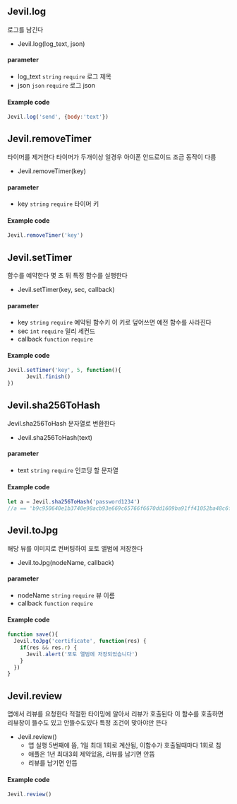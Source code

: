 
## Jevil.log

로그를 남긴다

- Jevil.log(log_text, json)

#### parameter

- log_text `string` `require` 로그 제목
- json `json` `require` 로그 json

#### Example code
```javascript
Jevil.log('send', {body:'text'})
```




## Jevil.removeTimer

타이머를 제거한다
타이머가 두개이상 일경우 아이폰 안드로이드 조금 동작이 다름

- Jevil.removeTimer(key)

#### parameter

- key `string` `require` 타이머 키

#### Example code
```javascript
Jevil.removeTimer('key')

```




## Jevil.setTimer

함수를 예약한다
몇 초 뒤 특정 함수를 실행한다

- Jevil.setTimer(key, sec, callback)

#### parameter

- key `string` `require` 예약된 함수키 이 키로 덮어쓰면 예전 함수를 사라진다
- sec `int` `require` 밀리 세컨드
- callback `function` `require` 

#### Example code
```javascript
Jevil.setTimer('key', 5, function(){
      Jevil.finish()
})

```




## Jevil.sha256ToHash

Jevil.sha256ToHash 문자열로 변환한다

- Jevil.sha256ToHash(text)

#### parameter

- text `string` `require` 인코딩 할 문자열

#### Example code
```javascript
let a = Jevil.sha256ToHash('password1234')
//a == 'b9c950640e1b3740e98acb93e669c65766f6670dd1609ba91ff41052ba48c6f3'
```




## Jevil.toJpg

해당 뷰를 이미지로 컨버팅하여 포토 앨범에 저장한다

- Jevil.toJpg(nodeName, callback)

#### parameter

- nodeName `string` `require` 뷰 이름
- callback `function` `require` 

#### Example code
```javascript
function save(){
  Jevil.toJpg('certificate', function(res) {
    if(res && res.r) {
      Jevil.alert('포토 앨범에 저장되었습니다')
    }
  })
}
```


## Jevil.review

앱에서 리뷰를 요청한다
적절한 타이밍에 알아서 리뷰가 호출된다
이 함수를 호출하면 리뷰창이 뜰수도 있고 안뜰수도있다
특정 조건이 맞아야만 뜬다

- Jevil.review()
  * 앱 실행 5번째에 뜸, 1일 최대 1회로 계산됨, 이함수가 호출될때마다 1회로 침
  * 애플은 1년 최대3회 제약있음, 리뷰를 남기면 안뜸
  * 리뷰를 남기면 안뜸


#### Example code
```javascript
Jevil.review()
```



